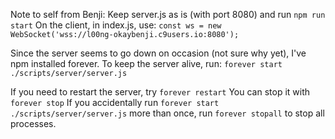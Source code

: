 Note to self from Benji:
Keep server.js as is (with port 8080) and run `npm run start`
On the client, in index.js, use:
`const ws = new WebSocket('wss://l00ng-okaybenji.c9users.io:8080');`

Since the server seems to go down on occasion (not sure why yet), I've npm installed forever. To keep the server alive, run:
`forever start ./scripts/server/server.js`

If you need to restart the server, try `forever restart`
You can stop it with `forever stop`
If you accidentally run `forever start ./scripts/server/server.js` more than once, run `forever stopall` to stop all processes.